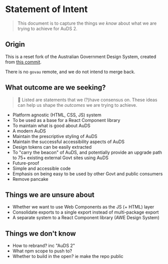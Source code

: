 # Statement of Intent 

> This document is to capture the things _we know_ about what we are trying to achieve for AuDS 2.

## Origin 

This is a reset fork of the Australian Government Design System, created from [this commit](https://github.com/govau/design-system-components/commit/0c339a8e2d0c0d7460683279f3b088a8d8a00854).

There is no `govau` remote, and we do not intend to merge back.

## What outcome are we seeking? 

> **🔵** Listed are statements that we (?)have consensus on. These ideas can help us shape the _outcomes_ we are trying to achieve.    

* Platform agnostic (HTML, CSS, JS) system 
* To be used as a base for a React Component library
* To maintain what is good about AuDS 
* A modern AuDS
* Maintain the prescriptive styling of AuDS
* Maintain the successful accessibility aspects of AuDS
* Design tokens can be easily extracted 
* To "carry the beacon" of AuDS, and potentially provide an upgrade path to 75+ existing external Govt sites using AuDS
* Future-proof
* Simple and accessible code
* Emphasis on being easy to be used by other Govt and public consumers
* Remove pancake

## Things we are unsure about 

* Whether we want to use Web Components as the JS (+ HTML) layer
* Consolidate exports to a single export instead of multi-package export
* A separate system to a React Component library (AWE Design System)

## Things we don't know

* How to rebrand? inc "AuDS 2"
* What npm scope to push to?
* Whether to build in the open? ie make the repo public 
